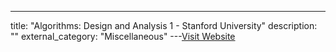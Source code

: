 ---
title: "Algorithms: Design and Analysis 1 - Stanford University"
description: ""
external_category: "Miscellaneous"
---[Visit Website](https://www.youtube.com/playlist?list=PLXFMmlk03Dt7Q0xr1PIAriY5623cKiH7V)

